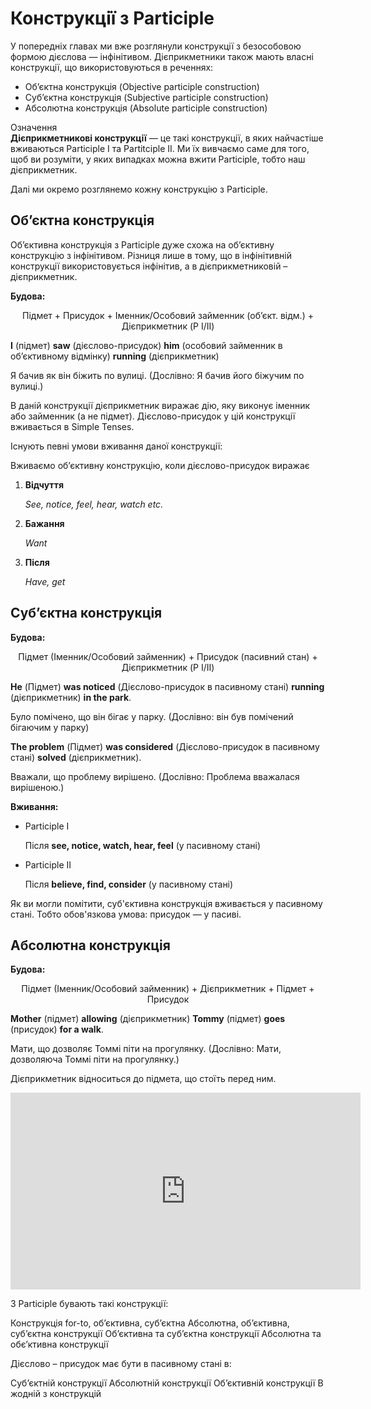# Конструкцiї з Participle

<p>У попередніх главах ми вже розглянули конструкції з безособовою формою дієслова — інфінітивом. Дієприкметники також мають власні конструкції, що використовуються в реченнях:</p>

<ul>
<li><span class="p1">Об’єктна конструкція</span> (Objective participle construction)</li>
<li><span class="p1">Суб’єктна конструкція</span> (Subjective participle construction)</li>
<li><span class="p1">Абсолютна конструкція</span> (Absolute participle construction)</li>
</ul>

<div class="space">
<div class="eoz-wrap">
<span class="eoz">Означення</span>
<div class="eoz-text">
<b>Дієприкметникові конструкції</b> — це такі конструкції, в яких найчастіше вживаються Participle I та Partitciple II. Ми їх вивчаємо саме для того, щоб ви розуміти, у яких випадках можна вжити Participle, тобто наш дієприкметник.
</div>
</div>
</div>

<p>Далі ми окремо розглянемо кожну конструкцію з Participle.</p>

## Об’єктна конструкція

<p>Об’єктивна конструкція з Participle дуже схожа на об’єктивну конструкцію з інфінітивом. Різниця лише в тому, що в інфінітивній конструкції використовується інфінітив, а в дієприкметниковій – дієприкметник.</p>

<p><b>Будова:</b></p>

<p align="center"><span class="p1">Підмет + Присудок + Іменник/Особовий займенник (об’єкт. відм.) + Дієприкметник (P I/II)</span></p>

<p><b>I</b> (підмет) <b>saw</b> (дієслово-присудок) <b>him</b> (особовий займенник в об’єктивному відмінку) <b>running</b> (дієприкметник)</p>

<p>Я бачив як він біжить по вулиці. (Дослівно: Я бачив його біжучим по вулиці.)</p>

<p>В даній конструкції дієприкметник виражає дію, яку виконує іменник або займенник (а не підмет). Дієслово-присудок у цій конструкції вживається в Simple Tenses.</p>

<p><span class="p1">Існують певні умови вживання даної конструкції:</span></p>
<p>Вживаємо об’єктивну конструкцію, коли дієслово-присудок виражає</p>
<ol>
<li><b>Відчуття</b></li>
<p><i>See, notice, feel, hear, watch etc.</i></p>
<li><b>Бажання</b></li>
<p><i>Want</i></p>
<li><b>Після</b></li>
<p><i>Have, get</i></p>
</ol>

<h2> Суб’єктна конструкція</h2>

<p><b>Будова:</b></p>

<p align="center"><span class="p1">Підмет (Іменник/Особовий займенник) + Присудок (пасивний стан) + Дієприкметник (P I/II)</span></p>

<p><b>He</b> (Підмет) <b>was noticed</b> (Дієслово-присудок в пасивному стані) <b>running</b> (дієприкметник) <b>in the park</b>.</p>

<p>Було помічено, що він бігає у парку. (Дослівно: він був помічений бігаючим у парку)</p>

<p><b>The problem</b> (Підмет) <b>was considered</b> (Дієслово-присудок в пасивному стані) <b>solved</b> (дієприкметник).</p>

<p>Вважали, що проблему вирішено. (Дослівно: Проблема вважалася вирішеною.) </p>

<p><b>Вживання:</b></p>

<ul>
<li>Participle I</li>
<p>Після <b>see, notice, watch, hear, feel</b> (у пасивному стані)</p>
<li>Participle II</li>
<p>Після <b>believe, find, consider</b> (у пасивному стані)</p>
</ul>

<p>Як ви могли помітити, суб'єктивна конструкція вживається у пасивному стані. Тобто обов'язкова умова: присудок — у пасиві.</p>

## Абсолютна конструкція

<p><b>Будова:</b></p>

<p align="center"><span class="p1">Підмет (Іменник/Особовий займенник) + Дієприкметник + Підмет + Присудок</span></p>

<p><b>Mother</b> (підмет) <b>allowing</b> (дієприкметник) <b>Tommy</b> (підмет) <b>goes</b> (присудок) <b>for a walk</b>.</p>

<p>Мати, що дозволяє Томмі піти на прогулянку. (Дослівно: Мати, дозволяюча Томмі піти на прогулянку.)</p>

<p>Дієприкметник відноситься до підмета, що стоїть перед ним.</p>

<div class="fluidMedia">
<iframe align="center" width="560" height="315" src="https://www.youtube.com/embed/_IGq0cJcBVc" frameborder="0" allowfullscreen></iframe>
</div>
<div class="popup">
</div>

<quiz correctLabel="correct" incorrectLabel="incorrect" checkLabel="check">
    <question text="">
        <p>З Participle бувають такі конструкції:</p>
        <answer>Конструкція for-to, об’єктивна, суб’єктна</answer>
        <answer correct>Абсолютна, об’єктивна, суб’єктна конструкції</answer>
        <answer>Об’єктивна та суб’єктна конструкції</answer>
        <answer>Абсолютна та обє’ктивна конструкції</answer>
    </question>
     <question text="">
        <p>Дієслово – присудок має бути в пасивному стані в:</p>
        <answer correct>Суб’єктній конструкції</answer>
        <answer>Абсолютній конструкції</answer>
        <answer>Об’єктивній конструкції</answer>
        <answer>В жодній з конструкцій</answer>
    </question>
</quiz>